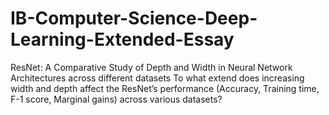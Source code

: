 # IB-Computer-Science-Deep-Learning-Extended-Essay
ResNet: A Comparative Study of Depth and Width in Neural Network Architectures across different datasets
To what extend does increasing width and depth affect the ResNet’s performance (Accuracy,
Training time, F-1 score, Marginal gains) across various datasets?
